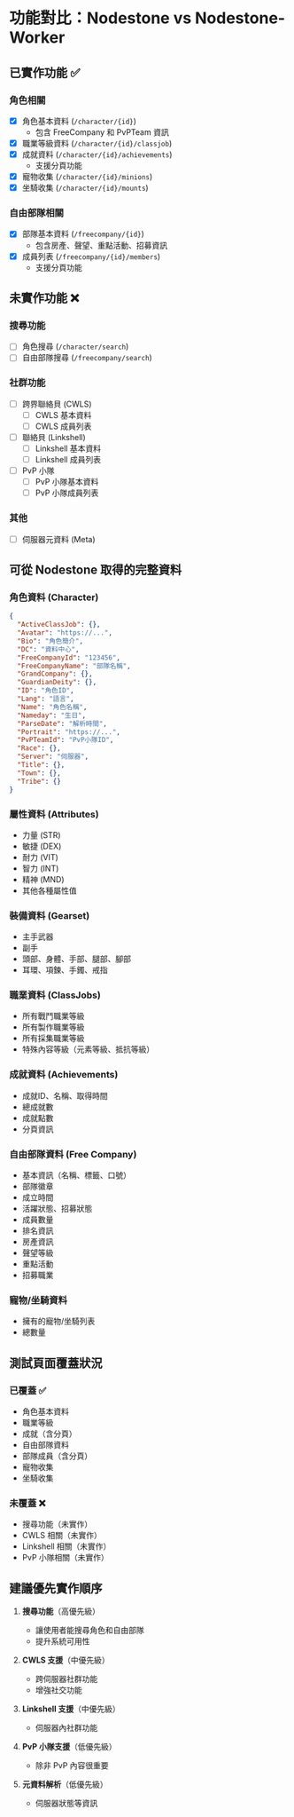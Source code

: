 # 功能對比：Nodestone vs Nodestone-Worker

## 已實作功能 ✅

### 角色相關
- [x] 角色基本資料 (`/character/{id}`)
  - 包含 FreeCompany 和 PvPTeam 資訊
- [x] 職業等級資料 (`/character/{id}/classjob`)
- [x] 成就資料 (`/character/{id}/achievements`)
  - 支援分頁功能
- [x] 寵物收集 (`/character/{id}/minions`)
- [x] 坐騎收集 (`/character/{id}/mounts`)

### 自由部隊相關
- [x] 部隊基本資料 (`/freecompany/{id}`)
  - 包含房產、聲望、重點活動、招募資訊
- [x] 成員列表 (`/freecompany/{id}/members`)
  - 支援分頁功能

## 未實作功能 ❌

### 搜尋功能
- [ ] 角色搜尋 (`/character/search`)
- [ ] 自由部隊搜尋 (`/freecompany/search`)

### 社群功能
- [ ] 跨界聯絡貝 (CWLS)
  - [ ] CWLS 基本資料
  - [ ] CWLS 成員列表
- [ ] 聯絡貝 (Linkshell)
  - [ ] Linkshell 基本資料
  - [ ] Linkshell 成員列表
- [ ] PvP 小隊
  - [ ] PvP 小隊基本資料
  - [ ] PvP 小隊成員列表

### 其他
- [ ] 伺服器元資料 (Meta)

## 可從 Nodestone 取得的完整資料

### 角色資料 (Character)
```json
{
  "ActiveClassJob": {},
  "Avatar": "https://...",
  "Bio": "角色簡介",
  "DC": "資料中心",
  "FreeCompanyId": "123456",
  "FreeCompanyName": "部隊名稱",
  "GrandCompany": {},
  "GuardianDeity": {},
  "ID": "角色ID",
  "Lang": "語言",
  "Name": "角色名稱",
  "Nameday": "生日",
  "ParseDate": "解析時間",
  "Portrait": "https://...",
  "PvPTeamId": "PvP小隊ID",
  "Race": {},
  "Server": "伺服器",
  "Title": {},
  "Town": {},
  "Tribe": {}
}
```

### 屬性資料 (Attributes)
- 力量 (STR)
- 敏捷 (DEX)
- 耐力 (VIT)
- 智力 (INT)
- 精神 (MND)
- 其他各種屬性值

### 裝備資料 (Gearset)
- 主手武器
- 副手
- 頭部、身體、手部、腿部、腳部
- 耳環、項鍊、手鐲、戒指

### 職業資料 (ClassJobs)
- 所有戰鬥職業等級
- 所有製作職業等級
- 所有採集職業等級
- 特殊內容等級（元素等級、抵抗等級）

### 成就資料 (Achievements)
- 成就ID、名稱、取得時間
- 總成就數
- 成就點數
- 分頁資訊

### 自由部隊資料 (Free Company)
- 基本資訊（名稱、標籤、口號）
- 部隊徽章
- 成立時間
- 活躍狀態、招募狀態
- 成員數量
- 排名資訊
- 房產資訊
- 聲望等級
- 重點活動
- 招募職業

### 寵物/坐騎資料
- 擁有的寵物/坐騎列表
- 總數量

## 測試頁面覆蓋狀況

### 已覆蓋 ✅
- 角色基本資料
- 職業等級
- 成就（含分頁）
- 自由部隊資料
- 部隊成員（含分頁）
- 寵物收集
- 坐騎收集

### 未覆蓋 ❌
- 搜尋功能（未實作）
- CWLS 相關（未實作）
- Linkshell 相關（未實作）
- PvP 小隊相關（未實作）

## 建議優先實作順序

1. **搜尋功能**（高優先級）
   - 讓使用者能搜尋角色和自由部隊
   - 提升系統可用性

2. **CWLS 支援**（中優先級）
   - 跨伺服器社群功能
   - 增強社交功能

3. **Linkshell 支援**（中優先級）
   - 伺服器內社群功能

4. **PvP 小隊支援**（低優先級）
   - 除非 PvP 內容很重要

5. **元資料解析**（低優先級）
   - 伺服器狀態等資訊